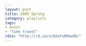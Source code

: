 ```yaml
---
layout: post
title: 2009 Spring
category: playlists
tags:
- music
- "time travel"
rdio: "http://rd.io/x/QXaYuDMox08/"
---
```

